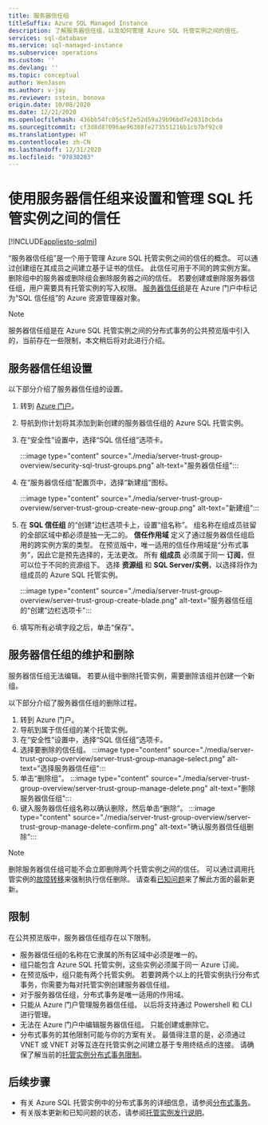 ```yaml
---
title: 服务器信任组
titleSuffix: Azure SQL Managed Instance
description: 了解服务器信任组，以及如何管理 Azure SQL 托管实例之间的信任。
services: sql-database
ms.service: sql-managed-instance
ms.subservice: operations
ms.custom: ''
ms.devlang: ''
ms.topic: conceptual
author: WenJason
ms.author: v-jay
ms.reviewer: sstein, bonova
origin.date: 10/08/2020
ms.date: 12/21/2020
ms.openlocfilehash: 436bb54fc05c5f2e52d59a29b96bd7e20310cbda
ms.sourcegitcommit: cf3d8d87096ae96388fe273551216b1cb7bf92c0
ms.translationtype: HT
ms.contentlocale: zh-CN
ms.lasthandoff: 12/31/2020
ms.locfileid: "97830203"
---
```

# <a name="use-server-trust-groups-to-set-up-and-manage-trust-between-sql-managed-instances"></a>使用服务器信任组来设置和管理 SQL 托管实例之间的信任
[!INCLUDE[appliesto-sqlmi](../includes/appliesto-sqlmi.md)]

“服务器信任组”是一个用于管理 Azure SQL 托管实例之间的信任的概念。 可以通过创建组在其成员之间建立基于证书的信任。 此信任可用于不同的跨实例方案。 删除组中的服务器或删除组会删除服务器之间的信任。 若要创建或删除服务器信任组，用户需要具有托管实例的写入权限。
[服务器信任组](https://docs.microsoft.com/azure/templates/microsoft.sql/allversions)是在 Azure 门户中标记为“SQL 信任组”的 Azure 资源管理器对象。

> [!NOTE]
> 服务器信任组是在 Azure SQL 托管实例之间的分布式事务的公共预览版中引入的，当前存在一些限制，本文稍后将对此进行介绍。

## <a name="server-trust-group-setup"></a>服务器信任组设置

以下部分介绍了服务器信任组的设置。

1. 转到 [Azure 门户](https://portal.azure.cn/)。

2. 导航到你计划将其添加到新创建的服务器信任组的 Azure SQL 托管实例。

3. 在“安全性”设置中，选择“SQL 信任组”选项卡。 

   :::image type="content" source="./media/server-trust-group-overview/security-sql-trust-groups.png" alt-text="服务器信任组":::

4. 在“服务器信任组”配置页中，选择“新建组”图标。

   :::image type="content" source="./media/server-trust-group-overview/server-trust-group-create-new-group.png" alt-text="新建组":::

5. 在 **SQL 信任组** 的“创建”边栏选项卡上，设置“组名称”。 组名称在组成员驻留的全部区域中都必须是独一无二的。 **信任作用域** 定义了通过服务器信任组启用的跨实例方案的类型。 在预览版中，唯一适用的信任作用域是“分布式事务”，因此它是预先选择的，无法更改。 所有 **组成员** 必须属于同一 **订阅**，但可以位于不同的资源组下。 选择 **资源组** 和 **SQL Server/实例**，以选择将作为组成员的 Azure SQL 托管实例。

   :::image type="content" source="./media/server-trust-group-overview/server-trust-group-create-blade.png" alt-text="服务器信任组的“创建”边栏选项卡":::

6. 填写所有必填字段之后，单击“保存”。

## <a name="server-trust-group-maintenance-and-deletion"></a>服务器信任组的维护和删除

服务器信任组无法编辑。 若要从组中删除托管实例，需要删除该组并创建一个新组。

以下部分介绍了服务器信任组的删除过程。 
1. 转到 Azure 门户。
2. 导航到属于信任组的某个托管实例。
3. 在“安全性”设置中，选择“SQL 信任组”选项卡。 
4. 选择要删除的信任组。
   :::image type="content" source="./media/server-trust-group-overview/server-trust-group-manage-select.png" alt-text="选择服务器信任组":::
5. 单击“删除组”。
   :::image type="content" source="./media/server-trust-group-overview/server-trust-group-manage-delete.png" alt-text="删除服务器信任组":::
6. 键入服务器信任组名称以确认删除，然后单击“删除”。
   :::image type="content" source="./media/server-trust-group-overview/server-trust-group-manage-delete-confirm.png" alt-text="确认服务器信任组删除":::

> [!NOTE]
> 删除服务器信任组可能不会立即删除两个托管实例之间的信任。 可以通过调用托管实例的[故障转移](https://docs.microsoft.com/powershell/module/az.sql/Invoke-AzSqlInstanceFailover)来强制执行信任删除。 请查看[已知问题](../database/doc-changes-updates-release-notes.md?tabs=managed-instance#known-issues)来了解此方面的最新更新。

## <a name="limitations"></a>限制

在公共预览版中，服务器信任组存在以下限制。
 * 服务器信任组的名称在它隶属的所有区域中必须是唯一的。
 * 组只能包含 Azure SQL 托管实例，这些实例必须属于同一 Azure 订阅。
 * 在预览版中，组只能有两个托管实例。 若要跨两个以上的托管实例执行分布式事务，你需要为每对托管实例创建服务器信任组。
 * 对于服务器信任组，分布式事务是唯一适用的作用域。
 * 只能从 Azure 门户管理服务器信任组。 以后将支持通过 Powershell 和 CLI 进行管理。
 * 无法在 Azure 门户中编辑服务器信任组。 只能创建或删除它。
 * 分布式事务的其他限制可能与你的方案有关。 最值得注意的是，必须通过 VNET 或 VNET 对等互连在托管实例之间建立基于专用终结点的连接。 请确保了解当前的[托管实例分布式事务限制](../database/elastic-transactions-overview.md#limitations)。

## <a name="next-steps"></a>后续步骤

* 有关 Azure SQL 托管实例中的分布式事务的详细信息，请参阅[分布式事务](../database/elastic-transactions-overview.md)。
* 有关版本更新和已知问题的状态，请参阅[托管实例发行说明](../database/doc-changes-updates-release-notes.md)。

